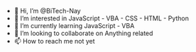 - 👋 Hi, I’m @BiTech-Nay
- 👀 I’m interested in JavaScript - VBA - CSS - HTML - Python
- 🌱 I’m currently learning JavaScript - VBA
- 💞️ I’m looking to collaborate on Anything related
- 📫 How to reach me not yet

<!---
BiTech-Nay/BiTech-Nay is a ✨ special ✨ repository because its `README.md` (this file) appears on your GitHub profile.
You can click the Preview link to take a look at your changes.
--->
